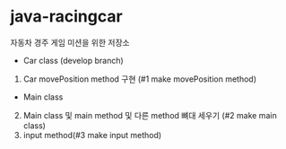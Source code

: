 # java-racingcar
자동차 경주 게임 미션을 위한 저장소

- Car class (develop branch)

1. Car movePosition method 구현 (#1 make movePosition method)

- Main class

2. Main class 및 main method 및 다른 method 뼈대 세우기 (#2 make main class)
3. input method(#3 make input method)
